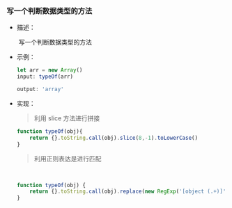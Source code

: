 ### 写一个判断数据类型的方法

- 描述：

  ​	写一个判断数据类型的方法

- 示例：

  ```js
  let arr = new Array()
  input: typeOf(arr)
  
  output: 'array'
  ```

- 实现：

  > 利用 slice 方法进行拼接

  

  ```js
  function typeOf(obj){
      return {}.toString.call(obj).slice(8,-1).toLowerCase()
  }
  ```

  > 利用正则表达是进行匹配

  ​	

  ```js
  function typeOf(obj) {
      return {}.toString.call(obj).replace(new RegExp('[object (.+)]', 'g'), RegExp.$1).toLowerCase()
  }
  ```

  